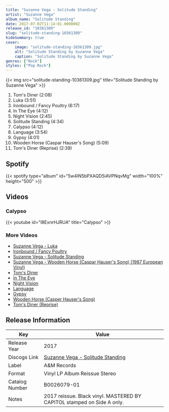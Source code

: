 ```yaml
---
title: "Suzanne Vega - Solitude Standing"
artist: "Suzanne Vega"
album_name: "Solitude Standing"
date: 2017-07-02T11:14:01.000000Z
release_id: "10361309"
slug: "solitude-standing-10361309"
hideSummary: true
cover:
    image: "solitude-standing-10361309.jpg"
    alt: "Solitude Standing by Suzanne Vega"
    caption: "Solitude Standing by Suzanne Vega"
genres: ["Rock"]
styles: ["Pop Rock"]
---
```


{{< img src="solitude-standing-10361309.jpg" title="Solitude Standing by Suzanne Vega" >}}

<!-- section break -->

1. Tom's Diner (2:08)
2. Luka (3:51)
3. Ironbound / Fancy Poultry (6:17)
4. In The Eye (4:12)
5. Night Vision (2:45)
6. Solitude Standing (4:34)
7. Calypso (4:12)
8. Language (3:54)
9. Gypsy (4:01)
10. Wooden Horse (Caspar Hauser's Song) (5:09)
11. Tom's Diner (Reprise) (2:39)

<!-- section break -->


## Spotify
{{< spotify type="album" id="5w4IN5bPXAQD5iAVPNqvMg" width="100%" height="500" >}}



## Videos
### Calypso
{{< youtube id="I8ExnrHJRUA" title="Calypso" >}}<br>

### More Videos

- [Suzanne Vega - Luka](https://www.youtube.com/watch?v=VZt7J0iaUD0)
- [Ironbound / Fancy Poultry](https://www.youtube.com/watch?v=wnV-DPmrkLk)
- [Suzanne Vega - Solitude Standing](https://www.youtube.com/watch?v=05AHPFPpHIM)
- [Suzanne Vega - Wooden Horse (Caspar Hauser's Song) (1987 European Vinyl)](https://www.youtube.com/watch?v=I_tEHqfvroA)
- [Tom's Diner](https://www.youtube.com/watch?v=L9x-DENKIts)
- [In The Eye](https://www.youtube.com/watch?v=tXwmeEZPl0Y)
- [Night Vision](https://www.youtube.com/watch?v=wsso9MAHYoc)
- [Language](https://www.youtube.com/watch?v=kISZKZqjUs4)
- [Gypsy](https://www.youtube.com/watch?v=1kOG4FVuqG8)
- [Wooden Horse (Casper Hauser's Song)](https://www.youtube.com/watch?v=nPBZDs5y2vg)
- [Tom's Diner (Reprise)](https://www.youtube.com/watch?v=bnOQIfaNQso)


## Release Information
|  Key           | Value                                                |
| ---------------| ---------------------------------------------------- |
| Release Year   | 2017                                   |
| Discogs Link   | [Suzanne Vega - Solitude Standing](https://www.discogs.com/release/10361309-Suzanne-Vega-Solitude-Standing) |
| Label          | A&M Records |
| Format         | Vinyl LP Album Reissue Stereo |
| Catalog Number | B0026079-01 |
| Notes | 2017 reissue. Black vinyl. MASTERED BY CAPITOL stamped on Side A only. |